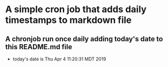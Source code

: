 A simple cron job that adds daily timestamps to markdown file
============================================================
## A chronjob run once daily adding today's date to this README.md file
* today's date is Thu Apr  4 11:20:31 MDT 2019
